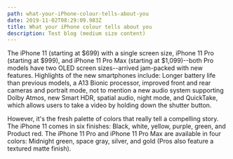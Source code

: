 ```yaml
---
path: what-your-iPhone-colour-tells-about-you
date: 2019-11-02T08:29:09.983Z
title: What your iPhone colour tells about you
description: Test blog (medium size content)
---
```

The iPhone 11 (starting at $699) with a single screen size, iPhone 11 Pro (starting at $999), and iPhone 11 Pro Max (starting at $1,099)--both Pro models have two OLED screen sizes--arrived jam-packed with new features. Highlights of the new smartphones include: Longer battery life than previous models, a A13 Bionic processor, improved front and rear cameras and portrait mode, not to mention a new audio system supporting Dolby Atmos, new Smart HDR, spatial audio, night mode, and QuickTake, which allows users to take a video by holding down the shutter button. 



However, it's the fresh palette of colors that really tell a compelling story. The iPhone 11 comes in six finishes: Black, white, yellow, purple, green, and Product red. The iPhone 11 Pro and iPhone 11 Pro Max are available in four colors: Midnight green, space gray, silver, and gold (Pros also feature a textured matte finish).
